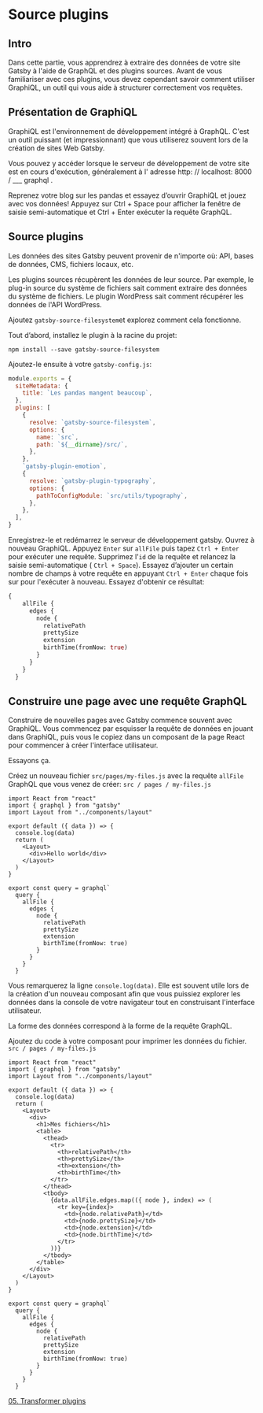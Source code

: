 # Source plugins
## Intro
Dans cette partie, vous apprendrez à extraire des données de votre site Gatsby à l'aide de GraphQL et des plugins sources. 
Avant de vous familiariser avec ces plugins, vous devez cependant savoir comment utiliser GraphiQL, un outil qui vous aide à structurer correctement vos requêtes.

## Présentation de GraphiQL
GraphiQL est l'environnement de développement intégré à GraphQL. C'est un outil puissant (et impressionnant) que vous utiliserez souvent lors de la création de sites Web Gatsby.

Vous pouvez y accéder lorsque le serveur de développement de votre site est en cours d'exécution, généralement à l' adresse http: // localhost: 8000 / ___ graphql .

Reprenez votre blog sur les pandas et essayez d’ouvrir GraphiQL et jouez avec vos données! Appuyez sur Ctrl + Space pour afficher la fenêtre de saisie semi-automatique et Ctrl + Enter exécuter la requête GraphQL.

## Source plugins
Les données des sites Gatsby peuvent provenir de n'importe où: API, bases de données, CMS, fichiers locaux, etc.

Les plugins sources récupèrent les données de leur source. Par exemple, le plug-in source du système de fichiers sait comment extraire des données du système de fichiers. Le plugin WordPress sait comment récupérer les données de l'API WordPress.

Ajoutez `gatsby-source-filesystem`et explorez comment cela fonctionne.

Tout d’abord, installez le plugin à la racine du projet:
```console
npm install --save gatsby-source-filesystem
```
Ajoutez-le ensuite à votre `gatsby-config.js`:
```javascript
module.exports = {
  siteMetadata: {
    title: `Les pandas mangent beaucoup`,
  },
  plugins: [
    {
      resolve: `gatsby-source-filesystem`,
      options: {
        name: `src`,
        path: `${__dirname}/src/`,
      },
    },
    `gatsby-plugin-emotion`,
    {
      resolve: `gatsby-plugin-typography`,
      options: {
        pathToConfigModule: `src/utils/typography`,
      },
    },
  ],
}
```
Enregistrez-le et redémarrez le serveur de développement gatsby. Ouvrez à nouveau GraphiQL.
Appuyez `Enter` sur `allFile` puis tapez `Ctrl + Enter` pour exécuter une requête.
Supprimez l'`id` de la requête et relancez la saisie semi-automatique ( `Ctrl + Space`).
Essayez d’ajouter un certain nombre de champs à votre requête en appuyant `Ctrl + Enter` chaque fois sur pour l'exécuter à nouveau. Essayez d'obtenir ce résultat:  
```GRAPHQL
{
    allFile {
      edges {
        node {
          relativePath
          prettySize
          extension
          birthTime(fromNow: true)
        }
      }
    }
  }
  ```
## Construire une page avec une requête GraphQL
Construire de nouvelles pages avec Gatsby commence souvent avec GraphiQL. Vous commencez par esquisser la requête de données en jouant dans GraphiQL, puis vous le copiez dans un composant de la page React pour commencer à créer l'interface utilisateur.

Essayons ça.

Créez un nouveau fichier `src/pages/my-files.js` avec la requête `allFile` GraphQL que vous venez de créer:
`src / pages / my-files.js`
```JSX
import React from "react"
import { graphql } from "gatsby"
import Layout from "../components/layout"

export default ({ data }) => {
  console.log(data)
  return (
    <Layout>
      <div>Hello world</div>
    </Layout>
  )
}

export const query = graphql`
  query {
    allFile {
      edges {
        node {
          relativePath
          prettySize
          extension
          birthTime(fromNow: true)
        }
      }
    }
  }
```
Vous remarquerez la ligne `console.log(data)`. Elle est souvent utile lors de la création d'un nouveau composant afin que vous puissiez explorer les données dans la console de votre navigateur tout en construisant l'interface utilisateur.

La forme des données correspond à la forme de la requête GraphQL.

Ajoutez du code à votre composant pour imprimer les données du fichier.
`src / pages / my-files.js`
```JSX
import React from "react"
import { graphql } from "gatsby"
import Layout from "../components/layout"

export default ({ data }) => {
  console.log(data)
  return (
    <Layout>
      <div>
        <h1>Mes fichiers</h1>
        <table>
          <thead>
            <tr>
              <th>relativePath</th>
              <th>prettySize</th>
              <th>extension</th>
              <th>birthTime</th>
            </tr>
          </thead>
          <tbody>
            {data.allFile.edges.map(({ node }, index) => (
              <tr key={index}>
                <td>{node.relativePath}</td>
                <td>{node.prettySize}</td>
                <td>{node.extension}</td>
                <td>{node.birthTime}</td>
              </tr>
            ))}
          </tbody>
        </table>
      </div>
    </Layout>
  )
}

export const query = graphql`
  query {
    allFile {
      edges {
        node {
          relativePath
          prettySize
          extension
          birthTime(fromNow: true)
        }
      }
    }
  }
```
[05. Transformer plugins](https://github.com/PoulainNicolas/gatsby/blob/master/05.%20Transfomer%20plugins.md)





